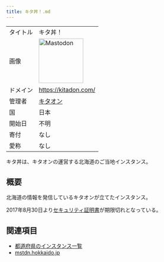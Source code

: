 ```yaml
---
title: キタ丼！.md
---
```

<div>

|          |                                                                                                                                                                                                                                                                                                        |
|----------|--------------------------------------------------------------------------------------------------------------------------------------------------------------------------------------------------------------------------------------------------------------------------------------------------------|
| タイトル | キタ丼！                                                                                                                                                                                                                                                                                               |
| 画像     | [<img src="/images/thumb/0/00/Mastodon_logo.png/120px-Mastodon_logo.png" srcset="/images/thumb/0/00/Mastodon_logo.png/180px-Mastodon_logo.png 1.5x, /images/0/00/Mastodon_logo.png 2x" width="120" height="120" alt="Mastodon" />](/%E3%83%95%E3%82%A1%E3%82%A4%E3%83%AB:Mastodon_logo.png "Mastodon") |
| ドメイン | <a href="https://kitadon.com/" rel="nofollow">https://kitadon.com/</a>                                                                                                                                                                                                                                 |
| 管理者   | <a href="https://kitadon.com/@kitaon_info" rel="nofollow">キタオン</a>                                                                                                                                                                                                                                 |
| 国       | 日本                                                                                                                                                                                                                                                                                                   |
| 開始日   | 不明                                                                                                                                                                                                                                                                                                   |
| 寄付     | なし                                                                                                                                                                                                                                                                                                   |
| 愛称     | なし                                                                                                                                                                                                                                                                                                   |

キタ丼は、キタオンの運営する北海道のご当地インスタンス。

## 概要

北海道の情報を発信しているキタオンが立てたインスタンス。

2017年8月30日より[セキュリティ証明書](/%E3%82%BB%E3%82%AD%E3%83%A5%E3%83%AA%E3%83%86%E3%82%A3%E8%A8%BC%E6%98%8E%E6%9B%B8 "セキュリティ証明書")が期限切れとなっている。

## 関連項目

-   [都道府県のインスタンス一覧](/%E9%83%BD%E9%81%93%E5%BA%9C%E7%9C%8C%E3%81%AE%E3%82%A4%E3%83%B3%E3%82%B9%E3%82%BF%E3%83%B3%E3%82%B9%E4%B8%80%E8%A6%A7 "都道府県のインスタンス一覧")
-   [mstdn.hokkaido.jp](/Mstdn.hokkaido.jp "Mstdn.hokkaido.jp")

</div>
